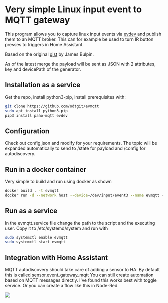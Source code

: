 # Very simple Linux input event to MQTT gateway

This program allows you to capture linux input events via [evdev](https://python-evdev.readthedocs.io/en/latest)
and publish them to an MQTT broker. This can for example be used to turn IR button presses to triggers in Home Assistant.

Based on the original [gist](https://gist.github.com/jamesbulpin/b940e7d81e2e65158f12e59b4d6a0c3c) by James Bulpin.

As of the latest merge the payload will be sent as JSON with 2 attributes, key and devicePath of the generator.

## Installation as a service

Get the repo, install python3-pip, install prerequisites with:

```bash
git clone https://github.com/odtgit/evmqtt
sudo apt install python3-pip
pip3 install paho-mqtt evdev
```

## Configuration

Check out config.json and modify for your requirements. The topic will be expanded automatically to send to /state for
payload and /config for autodiscovery.

## Run in a docker container

Very simple to build and run using docker as shown

```bash
docker build . -t evmqtt
docker run -d --network host --device=/dev/input/event3 --name evmqtt <image_id>
```


## Run as a service

In the evmqtt.service file change the path to the script and the executing user. Copy it to /etc/systemd/system and run with

```bash
sudo systemctl enable evmqtt
sudo systemctl start evmqtt
```


## Integration with Home Assistant

MQTT autodiscovery should take care of adding a sensor to HA. By default this is called sensor.event_gateway_mqtt
You can still create automation based on MQTT messages directly. I've found this works best with toggle service.
Or you can create a flow like this in Node-Red

![](nodered.pngg?raw=true)

